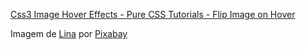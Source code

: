 [Css3 Image Hover Effects - Pure CSS Tutorials - Flip Image on Hover](https://www.youtube.com/watch?v=OvdPSk0DJO8)

Imagem de [Lina](https://pixabay.com/pt/users/lina-198/?utm_source=link-attribution&amp;utm_medium=referral&amp;utm_campaign=image&amp;utm_content=5701) por [Pixabay](https://pixabay.com/pt//?utm_source=link-attribution&amp;utm_medium=referral&amp;utm_campaign=image&amp;utm_content=5701)
